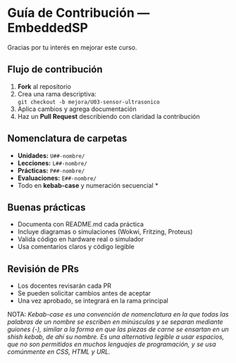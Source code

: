 # Guía de Contribución — EmbeddedSP

Gracias por tu interés en mejorar este curso.

## Flujo de contribución
1. **Fork** al repositorio
2. Crea una rama descriptiva:  
   `git checkout -b mejora/U03-sensor-ultrasonico`
3. Aplica cambios y agrega documentación
4. Haz un **Pull Request** describiendo con claridad la contribución

## Nomenclatura de carpetas
- **Unidades:** `U##-nombre/`
- **Lecciones:** `L##-nombre/`
- **Prácticas:** `P##-nombre/`
- **Evaluaciones:** `E##-nombre/`
- Todo en **kebab-case** y numeración secuencial *

## Buenas prácticas
- Documenta con README.md cada práctica
- Incluye diagramas o simulaciones (Wokwi, Fritzing, Proteus)
- Valida código en hardware real o simulador
- Usa comentarios claros y código legible

## Revisión de PRs
- Los docentes revisarán cada PR
- Se pueden solicitar cambios antes de aceptar
- Una vez aprobado, se integrará en la rama principal


NOTA: _Kebab-case es una convención de nomenclatura en la que todas las palabras de un nombre se escriben en minúsculas y se separan mediante guiones (-), similar a la forma en que las piezas de carne se ensartan en un shish kebab, de ahí su nombre. Es una alternativa legible a usar espacios, que no son permitidos en muchos lenguajes de programación, y se usa comúnmente en CSS, HTML y URL._
